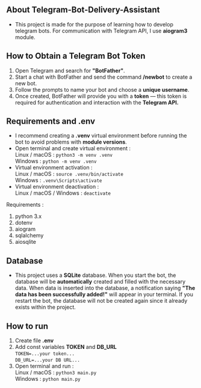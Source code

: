 ## About Telegram-Bot-Delivery-Assistant
- This project is made for the purpose of learning how to develop telegram bots. For communication with Telegram API, I use **aiogram3** module.


## How to Obtain a Telegram Bot Token

1. Open Telegram and search for **"BotFather"**.
2. Start a chat with BotFather and send the command **/newbot** to create a new bot.
3. Follow the prompts to name your bot and choose a **unique username**.
4. Once created, BotFather will provide you with a **token** — this token is required for authentication and interaction with the **Telegram API.**

## Requirements and .env

- I recommend creating a **.venv** virtual environment before running the bot to avoid problems with **module versions**. <br>
- Open terminal and create virtual environment : <br>
Linux / macOS : ```python3 -m venv .venv```<br>
Windows : ```python -m venv .venv```<br>
- Virtual environment activation : <br>
Linux / macOS : ```source .venv/bin/activate```<br>
Windows : ```.venv\Scripts\activate``` <br>
- Virtual environment deactivation : <br>
Linux / macOS / Windows : ```deactivate```<br>

Requirements :
1. python 3.x
2. dotenv
3. aiogram
4. sqlalchemy
5. aiosqlite

## Database

- This project uses a **SQLite** database. When you start the bot, the database will be **automatically** created and filled with the necessary data. When data is inserted into the database, a notification saying **"The data has been successfully added!"** will appear in your terminal. If you restart the bot, the database will not be created again since it already exists within the project.<br>

## How to run

1. Create file **.env**<br>
2. Add const variables __TOKEN__ and **DB_URL**<br>
```TOKEN=...your token...```<br>
```DB_URL=...your DB URL...```<br>
3. Open terminal and run :<br>
Linux / macOS : ```python3 main.py```<br>
Windows : ```python main.py```